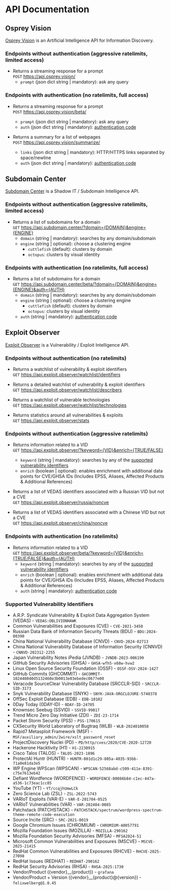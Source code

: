 # API Documentation

## Osprey Vision
[Osprey Vision](https://www.osprey.vision) is an Artificial Intelligence API for Information Discovery.

### Endpoints without authentication (aggressive ratelimits, limited access)
- Returns a streaming response for a prompt<br>
`POST` https://api.osprey.vision/
    - `prompt` (json dict string | mandatory): ask any query

### Endpoints with authentication (no ratelimits, full access)
- Returns a streaming response for a prompt<br>
`POST` https://api.osprey.vision/beta/
    - `prompt` (json dict string | mandatory): ask any query
    - `auth` (json dict string | mandatory): [authentication code](https://www.arpsyndicate.io/pricing.html)

- Returns a summary for a list of webpages<br>
`POST` https://api.osprey.vision/summarize/
    - `links` (json dict string | mandatory): HTTP/HTTPS links separated by space/newline
    - `auth` (json dict string | mandatory): [authentication code](https://www.arpsyndicate.io/pricing.html)

## Subdomain Center
[Subdomain Center](https://www.subdomain.center) is a Shadow IT / Subdomain Intelligence API.

### Endpoints without authentication (aggressive ratelimits, limited access)
- Returns a list of subdomains for a domain<br>
`GET` https://api.subdomain.center/?domain={DOMAIN}&engine={ENGINE}
    - `domain` (string | mandatory): searches by any domain/subdomain
    - `engine` (string | optional): choose a clustering engine
        - `cuttlefish` (default): clusters by domain
        - `octopus`: clusters by visual identity

### Endpoints with authentication (no ratelimits, full access)
- Returns a list of subdomains for a domain<br>
`GET` https://api.subdomain.center/beta/?domain={DOMAIN}&engine={ENGINE}&auth={AUTH}
    - `domain` (string | mandatory): searches by any domain/subdomain
    - `engine` (string | optional): choose a clustering engine
        - `cuttlefish` (default): clusters by domain
        - `octopus`: clusters by visual identity
    - `auth` (string | mandatory): [authentication code](https://www.arpsyndicate.io/pricing.html)


## Exploit Observer
[Exploit Observer](https://www.exploit.observer) is a Vulnerability / Exploit Intelligence API.

### Endpoints without authentication (no ratelimits)
- Returns a watchlist of vulnerability & exploit identifiers<br>
`GET` https://api.exploit.observer/watchlist/identifiers

- Returns a detailed watchlist of vulnerability & exploit identifiers<br>
`GET` https://api.exploit.observer/watchlist/describers

- Returns a watchlist of vulnerable technologies<br>
`GET` https://api.exploit.observer/watchlist/technologies

- Returns statistics around all vulnerabilities & exploits<br>
`GET` https://api.exploit.observer/stats

### Endpoints without authentication (aggressive ratelimits)
- Returns information related to a VID<br>
`GET` https://api.exploit.observer/?keyword={VID}&enrich={TRUE/FALSE}
    - `keyword` (string | mandatory): searches by any of the [supported vulnerability identifiers](#supported-vulnerability-identifiers)
    - `enrich` (boolean | optional): enables enrichment with additional data points for CVE/GHSA IDs (Includes EPSS, Aliases, Affected Products & Additional References)

- Returns a list of VEDAS identifiers associated with a Russian VID but not a CVE<br>
`GET` https://api.exploit.observer/russia/noncve

- Returns a list of VEDAS identifiers associated with a Chinese VID but not a CVE<br>
`GET` https://api.exploit.observer/china/noncve

### Endpoints with authentication (no ratelimits)
- Returns information related to a VID<br>
`GET` https://api.exploit.observer/beta/?keyword={VID}&enrich={TRUE/FALSE}&auth={AUTH}
    - `keyword` (string | mandatory): searches by any of the [supported vulnerability identifiers](#supported-vulnerability-identifiers)
    - `enrich` (boolean | optional): enables enrichment with additional data points for CVE/GHSA IDs (Includes EPSS, Aliases, Affected Products & Additional References)
    - `auth` (string | mandatory): [authentication code](https://www.arpsyndicate.io/pricing.html)

### Supported Vulnerability Identifiers
- A.R.P. Syndicate Vulnerability & Exploit Data Aggregation System (VEDAS) - `VEDAS:OBLIVIONHAWK`
- Common Vulnerabilities and Exposures (CVE) - `CVE-2021-3450`
- Russian Data Bank of Information Security Threats (BDU) - `BDU:2024-00390`
- China National Vulnerability Database (CNVD) - `CNVD-2024-02713`
- China National Vulnerability Database of Information Security (CNNVD) - `CNNVD-202312-2255`
- Japan Vulnerability Notes iPedia (JVNDB) - `JVNDB-2023-006199`
- GitHub Security Advisories (GHSA) - `GHSA-wfh5-x68w-hvw2`
- Linux Open Source Security Foundation (OSSF) - `OSSF-OSV-2024-1427`
- GitHub Commits (GHCOMMIT) - `GHCOMMIT-102448040d5132460e3b0013e03ebedec0677e00`
- Veracode SourceClear Vulnerability Database (SRCCLR-SID) - `SRCCLR-SID-3173`
- Snyk Vulnerability Database (SNYK) - `SNYK-JAVA-ORGCLOJURE-5740378`
- OffSec Exploit Database (EDB) - `EDB-10102`
- 0Day Today (0DAY-ID) - `0DAY-ID-24705`
- Knownsec Seebug (SSVID) - `SSVID-99817`
- Trend Micro Zero Day Initiative (ZDI) - `ZDI-23-1714`
- Packet Storm Security (PSS) - `PSS-170615`
- CXSecurity World Laboratory of Bugtraq (WLB) - `WLB-2024010058`
- Rapid7 Metasploit Framework (MSF) - `MSF/auxiliary_admin/2wire/xslt_password_reset`
- ProjectDiscovery Nuclei (PD) - `PD/http/cves/2020/CVE-2020-12720`
- Hackerone Hacktivity (H1) - `H1-2230915`
- Cisco Talos (TALOS) - `TALOS-2023-1896`
- ProtectAI Huntr (HUNTR) - `HUNTR-001d1c29-805a-4035-93bb-71a0e81da3e5`
- WP Engine WPScan (WPSCAN) - `WPSCAN-52568abd-c509-411e-8391-c75e7613eb42`
- Defiant Wordfence (WORDFENCE) - `WORDFENCE-00086b84-c1ec-447a-a536-1c73eac1cc85`
- YouTube (YT) - `YT/ccqjhUmwLCk`
- Zero Science Lab (ZSL) - `ZSL-2022-5743`
- VARIoT Exploits (VAR-E) - `VAR-E-201704-0525`
- VARIoT Vulnerabilities (VAR) - `VAR-202404-0085`
- Patchstack (PATCHSTACK) - `PATCHSTACK/spectrum/wordpress-spectrum-theme-remote-code-execution`
- Source Incite (SRC) - `SRC-2021-0019`
- Google Chromium Issues (CHROMIUM) - `CHROMIUM-40057791`
- Mozilla Foundation Issues (MOZILLA) - `MOZILLA-290162`
- Mozilla Foundation Security Advisories (MFSA) - `MFSA2024-51`
- Microsoft Common Vulnerabilities and Exposures (MSCVE) - `MSCVE-2025-21415`
- RedHat Common Vulnerabilities and Exposures (RHCVE) - `RHCVE-2025-27098`
- RedHat Issues (REDHAT) - `REDHAT-290162`
- RedHat Security Advisories (RHSA) - `RHSA-2025:1730`
- Vendor/Product ({vendor}__{product}) - `grafana`
- Vendor/Product + Version ({vendor}__{product}@{version}) - `felixwelberg@1.0.45`
